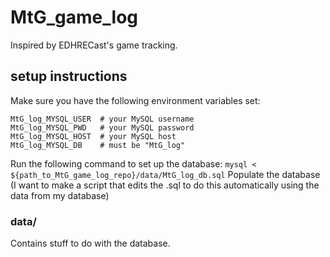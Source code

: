# MtG_game_log
Inspired by EDHRECast's game tracking.

## setup instructions

Make sure you have the following environment variables set:
```
MtG_log_MYSQL_USER  # your MySQL username
MtG_log_MYSQL_PWD   # your MySQL password
MtG_log_MYSQL_HOST  # your MySQL host
MtG_log_MYSQL_DB    # must be "MtG_log"
```
Run the following command to set up the database: `mysql < ${path_to_MtG_game_log_repo}/data/MtG_log_db.sql`
Populate the database (I want to make a script that edits the .sql to do this automatically using the data from my database)

### data/
Contains stuff to do with the database.
